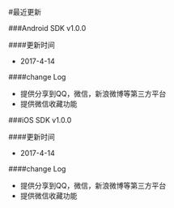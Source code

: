 #最近更新

###Android SDK v1.0.0

####更新时间
+ 2017-4-14


####change Log
+ 提供分享到QQ，微信，新浪微博等第三方平台
+ 提供微信收藏功能  


###iOS SDK v1.0.0

####更新时间
+ 2017-4-14


####change Log
+ 提供分享到QQ，微信，新浪微博等第三方平台
+ 提供微信收藏功能  
